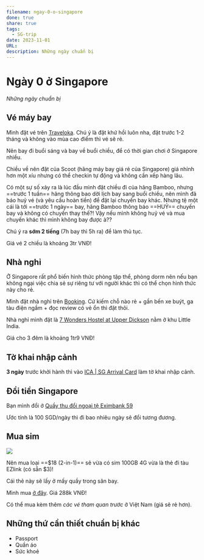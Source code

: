 ```yaml
---
filename: ngay-0-o-singapore
done: true
share: true
tags:
  - SG-trip
date: 2023-11-01
URL: 
description: Những ngày chuẩn bị
---
```


# Ngày 0 ở Singapore

*Những ngày chuẩn bị*

## Vé máy bay
Mình đặt vé trên [Traveloka](https://www.traveloka.com/). Chú ý là đặt khứ hồi luôn nha, đặt trước 1-2 tháng và không vào mùa cao điểm thì vé sẽ rẻ.

Nên bay đi buổi sáng và bay về buổi chiều, để có thời gian chơi ở Singapore nhiều.

Chiều về nên đặt của Scoot (hãng máy bay giá rẻ của Singapore) giá nhỉnh hơn một xíu nhưng có thể checkin tự động và không cần xếp hàng lâu.

Có một sự số xảy ra là lúc đầu mình đặt chiều đi của hãng Bamboo, nhưng ==trước 1 tuần== hãng thông bao dời lịch bay sang buổi chiều, nên mình đã báo huỷ vé (và yêu cầu hoàn tiền) để đặt lại chuyến bay khác. Nhưng tệ một cái là tới ==trước 1 ngày== bay, hãng Bamboo thông báo ==HUỶ== chuyến bay và không có chuyến thay thế?! Vậy nếu mình không huỷ vé và mua chuyến khác thì mình không bay được à??

Chú ý ra **sớm 2 tiếng** (7h bay thì 5h ra) để làm thủ tục.

Giá vé 2 chiều là khoảng 3tr VNĐ!
## Nhà nghỉ
Ở Singapore rất phổ biến hình thức phòng tập thể, phòng dorm nên nếu bạn không ngại việc chia sẻ sự riêng tư với người khác thì có thể chọn hình thức này cho rẻ.

Mình đặt nhà nghỉ trên [Booking](https://www.booking.com/). Cứ kiếm chỗ nào rẻ + gần bến xe buýt, ga tàu điện ngầm + đọc review có vẻ ổn thì đặt thôi.

Nhà nghỉ mình đặt là [7 Wonders Hostel at Upper Dickson](https://www.booking.com/Share-yIcNCf) nằm ở khu Little India. 

Giá cho 3 đêm là khoảng 1tr9 VNĐ!

## Tờ khai nhập cảnh
**3 ngày** trước khởi hành thì vào [ICA | SG Arrival Card](https://eservices.ica.gov.sg/sgarrivalcard/) làm tờ khai nhập cảnh.

## Đổi tiền Singapore
Bạn mình đổi ở [Quầy thu đổi ngoại tệ Eximbank 59](https://maps.app.goo.gl/s8igpFq9H6jnrjgW9)

Ước tính là 100 SGD/ngày thì đi bao nhiêu ngày sẽ đổi tương đương.

## Mua sim

![](https://i.imgur.com/uKQnRBd.png)

Nên mua loại ==$18 (2-in-1)== sẽ vừa có sim 100GB 4G vừa là thẻ đi tàu EZlink (có sẵn $3)!

Cái thẻ này sẽ lấy ở mấy quầy trong sân bay.

Mình mua [ở đây](https://ketnoisingapore.com/voucher-ezlink-sim-card-2in1). Giá 288k VNĐ!

Có thể mua kèm thêm *các vé tham quan trước* ở Việt Nam (giá sẽ rẻ hơn).

## Những thứ cần thiết chuẩn bị khác

- Passport
- Quần áo
- Sức khoẻ
